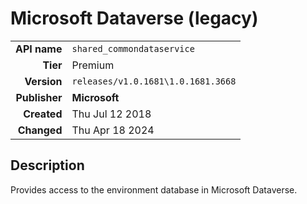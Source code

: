 # Microsoft Dataverse (legacy)
| | |
|-:|-|
|**API name**|`shared_commondataservice`|
|**Tier**|Premium|
|**Version**|`releases/v1.0.1681\1.0.1681.3668`|
|**Publisher**|**Microsoft**|
|**Created**|Thu Jul 12 2018|
|**Changed**|Thu Apr 18 2024|

## Description
Provides access to the environment database in Microsoft Dataverse.
